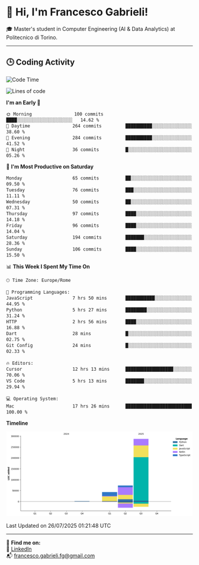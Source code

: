 # 👋 Hi, I'm Francesco Gabrieli!

🎓 Master's student in Computer Engineering (AI & Data Analytics) at Politecnico di Torino.  

---

## 🕒 Coding Activity

<!--START_SECTION:waka-->
![Code Time](http://img.shields.io/badge/Code%20Time-113%20hrs%202%20mins-blue)

![Lines of code](https://img.shields.io/badge/From%20Hello%20World%20I%27ve%20Written-403.9%20thousand%20lines%20of%20code-blue)

**I'm an Early 🐤** 

```text
🌞 Morning                100 commits         ████░░░░░░░░░░░░░░░░░░░░░   14.62 % 
🌆 Daytime                264 commits         ██████████░░░░░░░░░░░░░░░   38.60 % 
🌃 Evening                284 commits         ██████████░░░░░░░░░░░░░░░   41.52 % 
🌙 Night                  36 commits          █░░░░░░░░░░░░░░░░░░░░░░░░   05.26 % 
```
📅 **I'm Most Productive on Saturday** 

```text
Monday                   65 commits          ██░░░░░░░░░░░░░░░░░░░░░░░   09.50 % 
Tuesday                  76 commits          ███░░░░░░░░░░░░░░░░░░░░░░   11.11 % 
Wednesday                50 commits          ██░░░░░░░░░░░░░░░░░░░░░░░   07.31 % 
Thursday                 97 commits          ████░░░░░░░░░░░░░░░░░░░░░   14.18 % 
Friday                   96 commits          ████░░░░░░░░░░░░░░░░░░░░░   14.04 % 
Saturday                 194 commits         ███████░░░░░░░░░░░░░░░░░░   28.36 % 
Sunday                   106 commits         ████░░░░░░░░░░░░░░░░░░░░░   15.50 % 
```


📊 **This Week I Spent My Time On** 

```text
🕑︎ Time Zone: Europe/Rome

💬 Programming Languages: 
JavaScript               7 hrs 50 mins       ███████████░░░░░░░░░░░░░░   44.95 % 
Python                   5 hrs 27 mins       ████████░░░░░░░░░░░░░░░░░   31.24 % 
HTTP                     2 hrs 56 mins       ████░░░░░░░░░░░░░░░░░░░░░   16.88 % 
Dart                     28 mins             █░░░░░░░░░░░░░░░░░░░░░░░░   02.75 % 
Git Config               24 mins             █░░░░░░░░░░░░░░░░░░░░░░░░   02.33 % 

🔥 Editors: 
Cursor                   12 hrs 13 mins      ██████████████████░░░░░░░   70.06 % 
VS Code                  5 hrs 13 mins       ███████░░░░░░░░░░░░░░░░░░   29.94 % 

💻 Operating System: 
Mac                      17 hrs 26 mins      █████████████████████████   100.00 % 
```

**Timeline**

![Lines of Code chart](https://raw.githubusercontent.com/francescogabrieli/francescogabrieli/main/assets/bar_graph.png)


 Last Updated on 26/07/2025 01:21:48 UTC
<!--END_SECTION:waka-->


---



🔗 **Find me on:**  
💼 [LinkedIn](https://www.linkedin.com/in/francesco-gabrieli)  
📬 francesco.gabrieli.fg@gmail.com  



